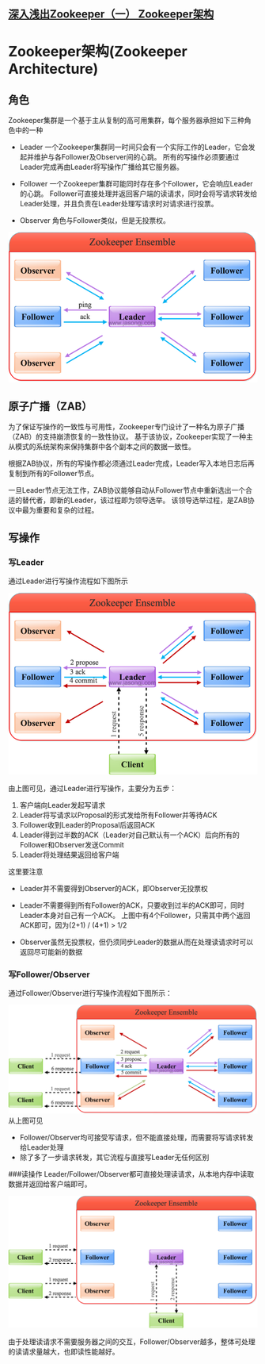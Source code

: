 ## [深入浅出Zookeeper（一） Zookeeper架构](http://www.jasongj.com/zookeeper/fastleaderelection/)

# Zookeeper架构(Zookeeper Architecture)

## 角色
Zookeeper集群是一个基于主从复制的高可用集群，每个服务器承担如下三种角色中的一种

- Leader 一个Zookeeper集群同一时间只会有一个实际工作的Leader，它会发起并维护与各Follower及Observer间的心跳。
所有的写操作必须要通过Leader完成再由Leader将写操作广播给其它服务器。

- Follower 一个Zookeeper集群可能同时存在多个Follower，它会响应Leader的心跳。
Follower可直接处理并返回客户端的读请求，同时会将写请求转发给Leader处理，并且负责在Leader处理写请求时对请求进行投票。

- Observer 角色与Follower类似，但是无投票权。

![](../../images/zookeeper/architecture/architecture.png)

## 原子广播（ZAB）
为了保证写操作的一致性与可用性，Zookeeper专门设计了一种名为原子广播（ZAB）的支持崩溃恢复的一致性协议。
基于该协议，Zookeeper实现了一种主从模式的系统架构来保持集群中各个副本之间的数据一致性。

根据ZAB协议，所有的写操作都必须通过Leader完成，Leader写入本地日志后再复制到所有的Follower节点。

一旦Leader节点无法工作，ZAB协议能够自动从Follower节点中重新选出一个合适的替代者，即新的Leader，该过程即为领导选举。
该领导选举过程，是ZAB协议中最为重要和复杂的过程。

## 写操作

### 写Leader
通过Leader进行写操作流程如下图所示

![](../../images/zookeeper/architecture/Leadser_write.png)

由上图可见，通过Leader进行写操作，主要分为五步：

1. 客户端向Leader发起写请求
2. Leader将写请求以Proposal的形式发给所有Follower并等待ACK
3. Follower收到Leader的Proposal后返回ACK
4. Leader得到过半数的ACK（Leader对自己默认有一个ACK）后向所有的Follower和Observer发送Commit
5. Leader将处理结果返回给客户端

这里要注意

- Leader并不需要得到Observer的ACK，即Observer无投票权

- Leader不需要得到所有Follower的ACK，只要收到过半的ACK即可，同时Leader本身对自己有一个ACK。
上图中有4个Follower，只需其中两个返回ACK即可，因为(2+1) / (4+1) > 1/2

- Observer虽然无投票权，但仍须同步Leader的数据从而在处理读请求时可以返回尽可能新的数据

### 写Follower/Observer
通过Follower/Observer进行写操作流程如下图所示：

![](../../images/zookeeper/architecture/Follower_Observer_write.png)
从上图可见
- Follower/Observer均可接受写请求，但不能直接处理，而需要将写请求转发给Leader处理
- 除了多了一步请求转发，其它流程与直接写Leader无任何区别

###读操作
Leader/Follower/Observer都可直接处理读请求，从本地内存中读取数据并返回给客户端即可。

![](../../images/zookeeper/architecture/Leader_Follower_Observer_read.png)

由于处理读请求不需要服务器之间的交互，Follower/Observer越多，整体可处理的读请求量越大，也即读性能越好。